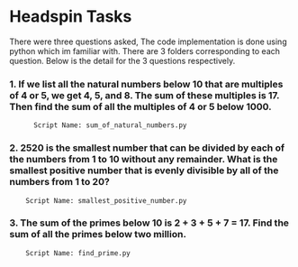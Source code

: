 

# Headspin Tasks

There were three questions asked, The code implementation is done using python which im familiar with. There are 3 folders corresponding to each question. Below is the detail for the 3 questions respectively.  

### 1. If we list all the natural numbers below 10 that are multiples of 4 or 5, we get 4, 5, and 8. The sum of these multiples is 17. Then find the sum of all the multiples of 4 or 5 below 1000.
          Script Name: sum_of_natural_numbers.py

### 2. 2520 is the smallest number that can be divided by each of the numbers from 1 to 10 without any remainder. What is the smallest positive number that is evenly divisible by all of the numbers from 1 to 20?
        Script Name: smallest_positive_number.py
### 3. The sum of the primes below 10 is 2 + 3 + 5 + 7 = 17. Find the sum of all the primes below two million.
        Script Name: find_prime.py
